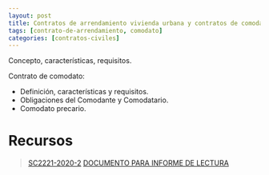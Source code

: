 ```yaml
---
layout: post
title: Contratos de arrendamiento vivienda urbana y contratos de comodato
tags: [contrato-de-arrendamiento, comodato]
categories: [contratos-civiles]
---
```


Concepto, características, requisitos.

Contrato de comodato:
- Definición, características y requisitos.
- Obligaciones del Comodante y Comodatario.
- Comodato precario.


<!-- more -->
# Recursos

> [SC2221-2020-2](/assets/documentos/contratos-arrendamiento-vivienda-urbana/SC2221-2020-2.pdf)
> [DOCUMENTO PARA INFORME DE LECTURA](/assets/documentos/semana_9.pdf)